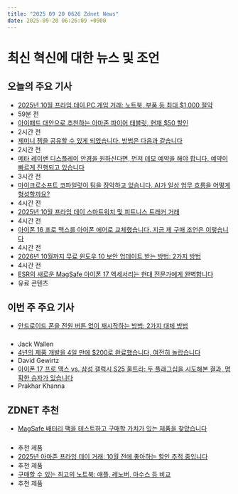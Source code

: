 ```yaml
---
title: "2025 09 20 0626 Zdnet News"
date: 2025-09-20 06:26:09 +0900
---
```


# 최신 혁신에 대한 뉴스 및 조언

## 오늘의 주요 기사 
- [2025년 10월 프라임 데이 PC 게임 거래: 노트북, 부품 등 최대 $1,000 절약](https://www.zdnet.com/home-and-office/home-entertainment/best-early-amazon-prime-day-pc-gaming-deals/)  
- 59분 전 
- [아이패드 대안으로 추천하는 아마존 파이어 태블릿, 현재 $50 할인](https://www.zdnet.com/article/get-the-latest-amazon-fire-tablet-for-90-right-now/) 
- 2시간 전 
- [제미니 젬을 공유할 수 있게 되었습니다. 방법은 다음과 같습니다](https://www.zdnet.com/article/you-can-share-gemini-gems-now-heres-how/) 
- 2시간 전 
- [메타 레이밴 디스플레이 안경을 원하신다면, 먼저 데모 예약을 해야 합니다. 예약이 빠르게 진행되고 있습니다](https://www.zdnet.com/article/want-meta-ray-bans-display-glasses-you-have-to-book-a-demo-first-and-appointments-are-going-fast/) 
- 3시간 전 
- [마이크로소프트 코파일럿이 팀을 장악하고 있습니다. AI가 일상 업무 흐름을 어떻게 형성할까요?](https://www.zdnet.com/article/microsoft-copilot-is-taking-over-teams-heres-how-ai-will-shape-your-daily-workflow/) 
- 4시간 전 
- [2025년 10월 프라임 데이 스마트워치 및 피트니스 트래커 거래](https://www.zdnet.com/article/best-early-amazon-october-prime-day-smartwatch-and-fitness-tracker-deals/) 
- 4시간 전 
- [아이폰 16 프로 맥스를 아이폰 에어로 교체했습니다. 지금 제 구매 조언은 이렇습니다](https://www.zdnet.com/article/i-replaced-my-iphone-16-pro-max-with-the-iphone-air-heres-my-buying-advice-now/) 
- 4시간 전 
- [2026년 10월까지 무료 윈도우 10 보안 업데이트 받는 방법: 2가지 방법](https://www.zdnet.com/article/get-free-windows-10-security-updates-through-october-2026-2-ways/) 
- 4시간 전 
- [ESR의 새로운 MagSafe 아이폰 17 액세서리는 현대 전문가에게 완벽합니다](https://www.zdnet.com/article/esrs-new-magsafe-iphone-17-accessories-are-perfect-for-modern-professionals/) 
- 유료 콘텐츠

## 이번 주 주요 기사 
- [안드로이드 폰을 전원 버튼 없이 재시작하는 방법: 2가지 대체 방법](https://www.zdnet.com/article/how-to-restart-your-android-phone-without-the-power-button-2-alternative-methods/)  

### 
- Jack Wallen 
- [4년의 제품 개발을 4일 만에 $200로 완료했습니다, 여전히 놀랍습니다](https://www.zdnet.com/article/i-got-4-years-of-product-development-done-in-4-days-for-200-and-im-still-stunned/) 
- David Gewirtz 
- [아이폰 17 프로 맥스 vs. 삼성 갤럭시 S25 울트라: 두 플래그십을 시도해본 결과, 명확한 승자가 있습니다](https://www.zdnet.com/article/apple-iphone-17-pro-max-vs-samsung-galaxy-s25-ultra-i-tried-both-flagships-and-theres-a-clear-winner/) 
- Prakhar Khanna

## ZDNET 추천 
- [MagSafe 배터리 팩을 테스트하고 구매할 가치가 있는 제품을 찾았습니다](https://www.zdnet.com/article/best-magsafe-battery/)  

### 
- 추천 제품 
- [2025년 아마존 프라임 데이 거래: 10월 전에 좋아하는 할인 추적 중입니다](https://www.zdnet.com/article/best-early-amazon-october-prime-day-deals/) 
- 추천 제품 
- [구매할 수 있는 최고의 노트북: 애플, 레노버, 아수스 등 비교](https://www.zdnet.com/article/best-laptop/) 
- 추천 제품